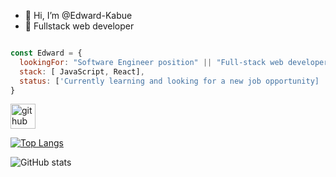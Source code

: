 - 👋 Hi, I’m @Edward-Kabue
- 👀 Fullstack web developer

```javascript

const Edward = {
  lookingFor: "Software Engineer position" || "Full-stack web developer",
  stack: [ JavaScript, React],
  status: ['Currently learning and looking for a new job opportunity]
}
 ```

[<img src='https://cdn.jsdelivr.net/npm/simple-icons@3.0.1/icons/github.svg' alt='github' height='40'>](https://github.com/Edward-Kabue)  

[![Top Langs](https://github-readme-stats.vercel.app/api/top-langs/?username=Edward-Kabue)](https://github.com/anuraghazra/github-readme-stats)

![GitHub stats](https://github-readme-stats.vercel.app/api?username=Edward-Kabue&show_icons=true)  


